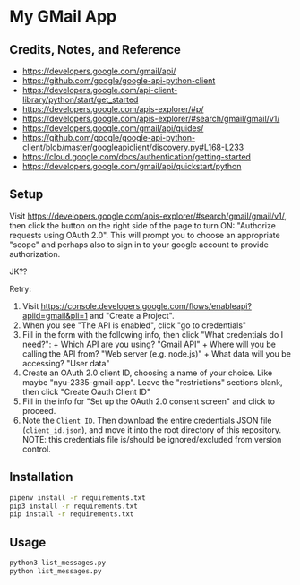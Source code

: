 # My GMail App

## Credits, Notes, and Reference

  + https://developers.google.com/gmail/api/
  + https://github.com/google/google-api-python-client
  + https://developers.google.com/api-client-library/python/start/get_started
  + https://developers.google.com/apis-explorer/#p/
  + https://developers.google.com/apis-explorer/#search/gmail/gmail/v1/
  + https://developers.google.com/gmail/api/guides/
  + https://github.com/google/google-api-python-client/blob/master/googleapiclient/discovery.py#L168-L233
  + https://cloud.google.com/docs/authentication/getting-started
  + https://developers.google.com/gmail/api/quickstart/python

## Setup

Visit https://developers.google.com/apis-explorer/#search/gmail/gmail/v1/, then click the button on the right side of the page to turn ON: "Authorize requests using OAuth 2.0". This will prompt you to choose an appropriate "scope" and perhaps also to sign in to your google account to provide authorization.

JK??

Retry:

  1. Visit https://console.developers.google.com/flows/enableapi?apiid=gmail&pli=1 and "Create a Project".
  2. When you see "The API is enabled", click "go to credentials"
  3. Fill in the form with the following info, then click "What credentials do I need?":
    + Which API are you using? "Gmail API"
    + Where will you be calling the API from? "Web server (e.g. node.js)"
    + What data will you be accessing? "User data"
  4. Create an OAuth 2.0 client ID, choosing a name of your choice. Like maybe "nyu-2335-gmail-app". Leave the "restrictions" sections blank, then click "Create Oauth Client ID"
  5. Fill in the info for "Set up the OAuth 2.0 consent screen" and click to proceed.
  6. Note the `Client ID`. Then download the entire credentials JSON file (`client_id.json`), and move it into the root directory of this repository. NOTE: this credentials file is/should be ignored/excluded from version control.






## Installation

```sh
pipenv install -r requirements.txt
pip3 install -r requirements.txt
pip install -r requirements.txt
```

## Usage

```sh
python3 list_messages.py
python list_messages.py
```
